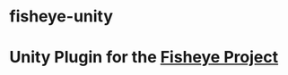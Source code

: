 # fisheye-unity
# Unity Plugin for the [Fisheye Project](https://github.com/AI-LA-Community/fisheye)
